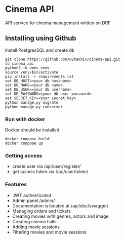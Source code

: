 # Cinema API

API service for cinema management written on DRF

## Installing using Github

Install PostgresSQL and create db

```shell
git clone https://github.com/HStakhiv/cinema-api.git
cd cinema_api
python3 -m venv venv
source venv/bin/activate
pip install -r requirements.txt
set DB_HOST=<your db hostname>
set DB_NAME=<your db name>
set DB_USER=<your db username>
set DB_PASSWORD=<your db user password>
set SECRET_KEY=<your secret key>
python manage.py migrate
python manage.py runserver
```

### Run with docker

Docker should be installed

```shell
docker compose build
docker compose up
```

### Getting access

- create user via /api/user/register/
- get access token via /api/user/token/


### Features

- JWT authenticated
- Admin panel /admin/
- Documentation is located at /api/doc/swagger/
- Managing orders and tickets
- Creating movies with genres, actors and image
- Creating cinema halls
- Adding movie sessions
- Filtering movies and movie sessions
